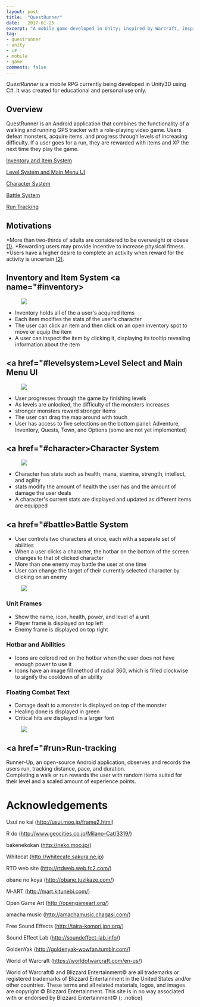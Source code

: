 ```yaml
---
layout: post
title:  "QuestRunner"
date:   2017-01-25
excerpt: "A mobile game developed in Unity; inspired by Warcraft, inspiring runners."
tag:
- questrunner
- unity
- c#
- mobile
- game
comments: false
---
```


*QuestRunner* is a mobile RPG currently being developed in Unity3D using C#. It was created for educational and personal use only.


## Overview

QuestRunner is an Android application that combines the functionality of a walking and running GPS tracker with a role-playing video game. Users defeat monsters, acquire items, and progress through levels of increasing difficulty. If a user goes for a run, they are rewarded with items and XP the next time they play the game.

[Inventory and Item System](#inventory)

[Level System and Main Menu UI](#levelselect)

[Character System](#character)

[Battle System](#battle)

[Run Tracking](#run)

## Motivations

*More than two-thirds of adults are considered to be overweight or obese [(1)](https://www.niddk.nih.gov/health-information/health-statistics/Pages/overweight-obesity-statistics.aspx).
*Rewarding users may provide incentive to increase physical fitness.
*Users have a higher desire to complete an activity when reward for the activity is uncertain [(2)](http://library.fora.tv/2011/02/15/Robert_Sapolsky_Are_Humans_Just_Another_Primate#9YjA8sErOq6Ohub7.99).

## Inventory and Item System <a name="#inventory></a>

<figure>
	<a href="images/qr-inventory.jpg"><img src="/images/qr-inventory.jpg"></a>
</figure>

* Inventory holds all of the a user's acquired items
* Each item modifies the stats of the user's character
* The user can click an item and then click on an open inventory spot to move or equip the item
* A user can inspect the item by clicking it, displaying its tooltip revealing information about the item

## <a href="#levelsystem>Level Select and Main Menu UI</a>

<figure>
	<a href="images/qr-levelselect.jpg"><img src="/images/qr-levelselect.jpg"></a>
</figure>

* User progresses through the game by finishing levels
* As levels are unlocked, the difficulty of the monsters increases
* stronger monsters reward stronger items
* The user can drag the map around with touch
* User has access to five selections on the bottom panel: Adventure, Inventory, Quests, Town, and Options (some are not yet implemented)

 
## <a href="#character></a>Character System


<figure>
	<a href="images/qr-char.jpg"><img src="/images/qr-char.jpg"></a>
</figure>

* Character has stats such as health, mana, stamina, strength, intellect, and agility
* stats modify the amount of health the user has and the amount of damage the user deals
* A character's current stats are displayed and updated as different items are equipped


## <a href="#battle></a>Battle System

* User controls two characters at once, each with a separate set of abilities
* When a user clicks a character, the hotbar on the bottom of the screen changes to that of clicked character
* More than one enemy may battle the user at one time
* User can change the target of their currently selected character by clicking on an enemy

<figure>
	<a href="images/qr-combatexample1.jpg"><img src="/images/qr-combatexample1.jpg"></a>
</figure>

### Unit Frames

* Show the name, icon, health, power, and level of a unit
* Player frame is displayed on top left
* Enemy frame is displayed on top right

### Hotbar and Abilities

* Icons are colored red on the hotbar when the user does not have enough power to use it
* Icons have an image fill method of radial 360, which is filled clockwise to signify the cooldown of an ability

### Floating Combat Text

* Damage dealt to a monster is displayed on top of the monster
* Healing done is displayed in green 
* Critical hits are displayed in a larger font

<figure>
	<a href="images/qr-combatexample2.jpg"><img src="/images/qr-combatexample2.jpg"></a>
</figure>



## <a href="#run></a>Run-tracking

Runner-Up, an open-source Android application, observes and records the users run, tracking distance, pace, and duration.  
Completing a walk or run rewards the user with random items suited for their level and a scaled amount of experience points.

# Acknowledgements

Usui no kai (http://usui.moo.jp/frame2.html)

R do (http://www.geocities.co.jp/Milano-Cat/3319/)

bakenekokan (http://neko.moo.jp/)

Whitecat (http://whitecafe.sakura.ne.jp)

RTD web site (http://rtdweb.web.fc2.com/)

obane no koya (http://obane.tuzikaze.com/)

M-ART (http://mart.kitunebi.com/)

Open Game Art (http://opengameart.org/)

amacha music (http://amachamusic.chagasi.com/)

Free Sound Effects (http://taira-komori.jpn.org/)

Sound Effect Lab (http://soundeffect-lab.info/)

GoldenYak (http://goldenyak-wowfan.tumblr.com/)

World of Warcraft (https://worldofwarcraft.com/en-us/)







World of Warcraft© and Blizzard Entertainment© are all trademarks or registered trademarks of Blizzard Entertainment in the United States and/or other countries. These terms and all related materials, logos, and images are copyright © Blizzard Entertainment. This site is in no way associated with or endorsed by Blizzard Entertainment©
{: .notice}

